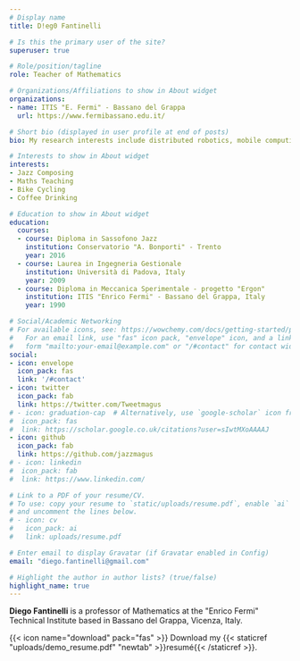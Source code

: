 ```yaml
---
# Display name
title: D!eg0 Fantinelli

# Is this the primary user of the site?
superuser: true

# Role/position/tagline
role: Teacher of Mathematics

# Organizations/Affiliations to show in About widget
organizations:
- name: ITIS "E. Fermi" - Bassano del Grappa
  url: https://www.fermibassano.edu.it/

# Short bio (displayed in user profile at end of posts)
bio: My research interests include distributed robotics, mobile computing and programmable matter.

# Interests to show in About widget
interests:
- Jazz Composing 
- Maths Teaching
- Bike Cycling
- Coffee Drinking

# Education to show in About widget
education:
  courses:
  - course: Diploma in Sassofono Jazz
    institution: Conservatorio "A. Bonporti" - Trento
    year: 2016
  - course: Laurea in Ingegneria Gestionale
    institution: Università di Padova, Italy
    year: 2009
  - course: Diploma in Meccanica Sperimentale - progetto "Ergon"
    institution: ITIS "Enrico Fermi" - Bassano del Grappa, Italy
    year: 1990

# Social/Academic Networking
# For available icons, see: https://wowchemy.com/docs/getting-started/page-builder/#icons
#   For an email link, use "fas" icon pack, "envelope" icon, and a link in the
#   form "mailto:your-email@example.com" or "/#contact" for contact widget.
social:
- icon: envelope
  icon_pack: fas
  link: '/#contact'
- icon: twitter
  icon_pack: fab
  link: https://twitter.com/Tweetmagus
# - icon: graduation-cap  # Alternatively, use `google-scholar` icon from `ai` icon pack
#  icon_pack: fas
#  link: https://scholar.google.co.uk/citations?user=sIwtMXoAAAAJ
- icon: github
  icon_pack: fab
  link: https://github.com/jazzmagus
# - icon: linkedin
#  icon_pack: fab
#  link: https://www.linkedin.com/

# Link to a PDF of your resume/CV.
# To use: copy your resume to `static/uploads/resume.pdf`, enable `ai` icons in `params.toml`, 
# and uncomment the lines below.
# - icon: cv
#   icon_pack: ai
#   link: uploads/resume.pdf

# Enter email to display Gravatar (if Gravatar enabled in Config)
email: "diego.fantinelli@gmail.com"

# Highlight the author in author lists? (true/false)
highlight_name: true
---
```


**Diego Fantinelli** is a professor of Mathematics at the "Enrico Fermi" Technical Institute based in Bassano del Grappa, Vicenza, Italy.

{{< icon name="download" pack="fas" >}} Download my {{< staticref "uploads/demo_resume.pdf" "newtab" >}}resumé{{< /staticref >}}.
